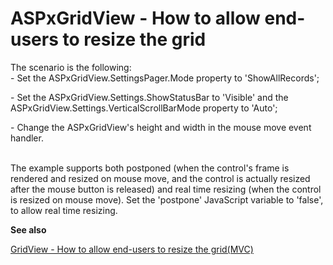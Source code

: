 # ASPxGridView - How to allow end-users to resize the grid


<p>The scenario is the following:<br />
- Set the ASPxGridView.SettingsPager.Mode property to 'ShowAllRecords';</p><p>- Set the ASPxGridView.Settings.ShowStatusBar to 'Visible' and the ASPxGridView.Settings.VerticalScrollBarMode property to 'Auto';</p><p>- Change the ASPxGridView's height and width in the mouse move event handler.</p><p><br />
The example supports both postponed (when the control's frame is rendered and resized on mouse move, and the control is actually resized after the mouse button is released) and real time resizing (when the control is resized on mouse move). Set the 'postpone' JavaScript variable to 'false', to allow real time resizing.</p><p><strong>See also</strong><strong></strong></p><p><strong></strong><a href="https://www.devexpress.com/Support/Center/p/E5152">GridView - How to allow end-users to resize the grid(MVC)</a></p>

<br/>


